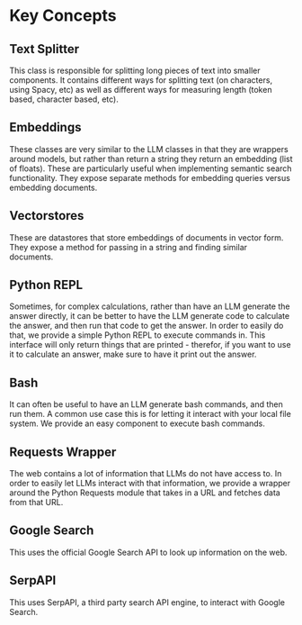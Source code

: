 # Key Concepts

## Text Splitter
This class is responsible for splitting long pieces of text into smaller components.
It contains different ways for splitting text (on characters, using Spacy, etc)
as well as different ways for measuring length (token based, character based, etc).

## Embeddings
These classes are very similar to the LLM classes in that they are wrappers around models, 
but rather than return a string they return an embedding (list of floats). These are particularly useful when 
implementing semantic search functionality. They expose separate methods for embedding queries versus embedding documents.

## Vectorstores
These are datastores that store embeddings of documents in vector form.
They expose a method for passing in a string and finding similar documents.

## Python REPL
Sometimes, for complex calculations, rather than have an LLM generate the answer directly, 
it can be better to have the LLM generate code to calculate the answer, and then run that code to get the answer. 
In order to easily do that, we provide a simple Python REPL to execute commands in.
This interface will only return things that are printed - 
therefor, if you want to use it to calculate an answer, make sure to have it print out the answer.

## Bash
It can often be useful to have an LLM generate bash commands, and then run them. 
A common use case this is for letting it interact with your local file system. 
We provide an easy component to execute bash commands.

## Requests Wrapper
The web contains a lot of information that LLMs do not have access to. 
In order to easily let LLMs interact with that information, 
we provide a wrapper around the Python Requests module that takes in a URL and fetches data from that URL.

## Google Search
This uses the official Google Search API to look up information on the web.

## SerpAPI
This uses SerpAPI, a third party search API engine, to interact with Google Search.
